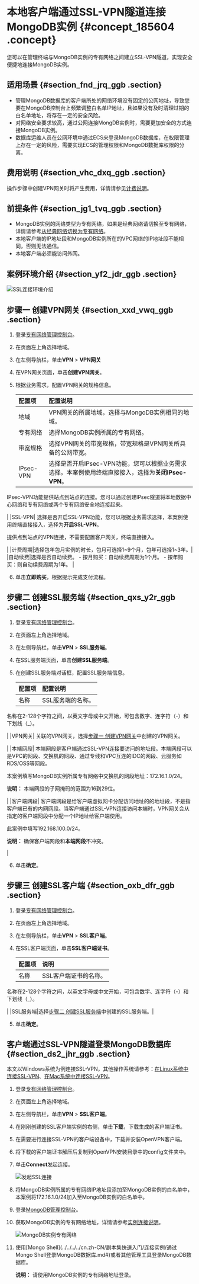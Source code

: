 # 本地客户端通过SSL-VPN隧道连接MongoDB实例 {#concept_185604 .concept}

您可以在管理终端与MongoDB实例的专有网络之间建立SSL-VPN隧道，实现安全便捷地连接MongoDB实例。

## 适用场景 {#section_fnd_jrq_ggb .section}

-   管理MongoDB数据库的客户端所处的网络环境没有固定的公网地址，导致您要在MongoDB控制台上频繁调整白名单IP地址，且如果没有及时清理过期的白名单地址，将存在一定的安全风险。
-   对网络安全要求较高，通过公网连接MongDB实例时，需要更加安全的方式连接MongoDB实例。
-   数据库运维人员在公网环境中通过ECS来登录MongoDB数据库，在权限管理上存在一定的风险，需要实现ECS的管理权限和MongoDB数据库权限的分离。

## 费用说明 {#section_vhc_dxq_ggb .section}

操作步骤中创建VPN网关时将产生费用，详情请参见[计费说明](https://help.aliyun.com/document_detail/64984.html)。

## 前提条件 {#section_jg1_tvq_ggb .section}

-   MongoDB实例的网络类型为专有网络，如果是经典网络请切换至专有网络，详情请参考[从经典网络切换为专有网络](cn.zh-CN/用户指南/管理网络连接/切换实例网络类型.md#section_tp1_1sl_2fb)。
-   本地客户端的IP地址段和MongoDB实例所在的VPC网络的IP地址段不能相同，否则无法通信。
-   本地客户端必须能访问外网。

## 案例环境介绍 {#section_yf2_jdr_ggb .section}

![SSL连接环境介绍](http://static-aliyun-doc.oss-cn-hangzhou.aliyuncs.com/assets/img/159808/156879106244679_zh-CN.png)

## 步骤一 创建VPN网关 {#section_xxd_vwq_ggb .section}

1.  登录[专有网络管理控制台](https://vpc.console.aliyun.com)。
2.  在页面左上角选择地域。
3.  在左侧导航栏，单击**VPN** \> **VPN网关**
4.  在VPN网关页面，单击**创建VPN网关**。
5.  根据业务需求，配置VPN网关的规格信息。

    |配置项|配置说明|
    |:--|:---|
    |地域|VPN网关的所属地域，选择与MongoDB实例相同的地域。|
    |专有网络|选择MongoDB实例所属的专有网络。|
    |带宽规格|选择VPN网关的带宽规格，带宽规格是VPN网关所具备的公网带宽。|
    |IPsec-VPN| 选择是否开启IPsec-VPN功能，您可以根据业务需求选择。本案例使用终端直接接入，选择为**关闭IPsec-VPN**。

 IPsec-VPN功能提供站点到站点的连接。您可以通过创建IPsec隧道将本地数据中心网络和专有网络或两个专有网络安全地连接起来。

 |
    |SSL-VPN| 选择是否开启SSL-VPN功能，您可以根据业务需求选择，本案例使用终端直接接入，选择为**开启SSL-VPN**。

 提供点到站点的VPN连接，不需要配置客户网关，终端直接接入。

 |
    |计费周期|选择包年包月实例的时长，包月可选择1~9个月，包年可选择1~3年。|
    |自动续费|选择是否自动续费。     -   按月购买：自动续费周期为1个月。
    -   按年购买：则自动续费周期为1年。
 |

6.  单击**立即购买**，根据提示完成支付流程。

## 步骤二 创建SSL服务端 {#section_qxs_y2r_ggb .section}

1.  登录[专有网络管理控制台](https://vpc.console.aliyun.com)。
2.  在页面左上角选择地域。
3.  在左侧导航栏，单击**VPN** \> **SSL服务端**。
4.  在SSL服务端页面，单击**创建SSL服务端**。
5.  在创建SSL服务端对话框，配置SSL服务端信息。

    |配置项|配置说明|
    |:--|:---|
    |名称| SSL服务端的名称。

 名称在2-128个字符之间，以英文字母或中文开始，可包含数字、连字符（-）和下划线（\_）。

 |
    |VPN网关| 关联的VPN网关，选择[步骤一 创建VPN网关](#section_xxd_vwq_ggb)中创建的VPN网关。

 |
    |本端网段| 本端网段是客户端通过SSL-VPN连接要访问的地址段。本端网段可以是VPC的网段、交换机的网段、通过专线和VPC互连的IDC的网段、云服务如RDS/OSS等网段。

 本案例填写MongoDB实例所属专有网络中交换机的网段地址：172.16.1.0/24。

 **说明：** 本端网段的子网掩码的范围为16到29位。

 |
    |客户端网段| 客户端网段是给客户端虚拟网卡分配访问地址的的地址段，不是指客户端已有的内网网段。当客户端通过SSL-VPN连接访问本端时，VPN网关会从指定的客户端网段中分配一个IP地址给客户端使用。

 此案例中填写192.168.100.0/24。

 **说明：** 确保客户端网段和**本端网段**不冲突。

 |

6.  单击**确定**。

## 步骤三 创建SSL客户端 {#section_oxb_dfr_ggb .section}

1.  登录[专有网络管理控制台](https://vpc.console.aliyun.com)。
2.  在页面左上角选择地域。
3.  在左侧导航栏，单击**VPN** \> **SSL客户端**。
4.  在SSL客户端页面，单击**SSL客户端证书**。

    |配置项|说明|
    |:--|:-|
    |名称| SSL客户端证书的名称。

 名称在2-128个字符之间，以英文字母或中文开始，可包含数字、连字符（-）和下划线（\_）。

 |
    |SSL服务端|选择[步骤二 创建SSL服务端](#section_qxs_y2r_ggb)中创建的SSL服务端。|

5.  单击**确定**。

## 客户端通过SSL-VPN隧道登录MongoDB数据库 {#section_ds2_jhr_ggb .section}

本文以Windows系统为例连接SSL-VPN，其他操作系统请参考：[在Linux系统中连接SSL-VPN](https://help.aliyun.com/document_detail/65075.html#h2-url-5)、[在Mac系统中连接SSL-VPN](https://help.aliyun.com/document_detail/65068.html#h2-url-5)。

1.  登录[专有网络管理控制台](https://vpc.console.aliyun.com)。
2.  在页面左上角选择地域。
3.  在左侧导航栏，单击**VPN** \> **SSL客户端**。
4.  在刚刚创建的SSL客户端实例的右侧，单击**下载**，下载生成的客户端证书。
5.  在需要进行连接SSL-VPN的客户端设备中，下载并安装OpenVPN客户端。
6.  将下载的客户端证书解压后复制到OpenVPN安装目录中的config文件夹中。
7.  单击**Connect**发起连接。

    ![发起SSL连接](http://static-aliyun-doc.oss-cn-hangzhou.aliyuncs.com/assets/img/159808/156879106244665_zh-CN.png)

8.  将MongoDB实例所属的专有网络IP地址段添加至MongoDB实例的白名单中，本案例将172.16.1.0/24加入至MongoDB实例的白名单中。
9.  登录[MongoDB管理控制台](https://mongodb.console.aliyun.com/)。
10. 获取MongoDB实例的专有网络地址，详情请参考[实例连接说明](../../../../cn.zh-CN/副本集快速入门/连接实例/副本集实例连接说明.md#)。

    ![MongoDB实例专有网络](http://static-aliyun-doc.oss-cn-hangzhou.aliyuncs.com/assets/img/159808/156879106244701_zh-CN.png)

11. 使用[Mongo Shell](../../../../cn.zh-CN/副本集快速入门/连接实例/通过Mongo Shell登录MongoDB数据库.md#)或者其他管理工具登录MongoDB数据库。

    **说明：** 请使用MongoDB实例的专有网络地址登录。


